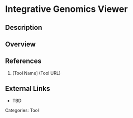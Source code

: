 # Integrative Genomics Viewer #
## Description ##
## Overview ##
## References ##
1. [Tool Name] (Tool URL)

## External Links ##
* TBD

Categories: Tool
